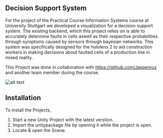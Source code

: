 <!--Decision Support System-->
## Decision Support System
For the project of the Practical Course Information Systems course at University Stuttgart we developed a visualization for a decision support system.
The existing backend, which this project relies on is able to accurately determine faults in cells aswell as their respective probabilities through symptoms caused by sensors through bayesian networks. This system was specifically designed for the hololens 2 to aid construction workers in making decisions about faulted cells of a production line in mixed reality.

This Project was done in collaboration with https://github.com/Jasperouz and another team member during the course.


![alt text](https://github.com/Rezarak/ARVRProjects/blob/main/Images/MarkerTracking.png)


<!-- Installation -->
## Installation
To install the Projects, 
1) Start a new Unity Project with the latest verstion.
2) Import the unitypackage file by opening it while the project is open.
3) Locate & open the Scene.
